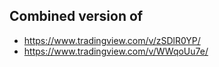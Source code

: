 ## Combined version of 
- https://www.tradingview.com/v/zSDlR0YP/
- https://www.tradingview.com/v/WWqoUu7e/